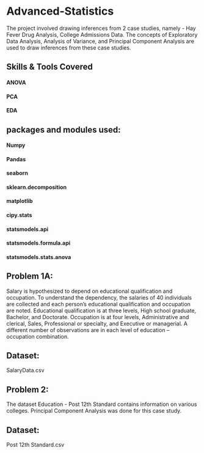 # Advanced-Statistics
The project involved drawing inferences from 2 case studies, namely - Hay Fever Drug Analysis, College Admissions Data. The concepts of Exploratory Data Analysis, Analysis of Variance, and Principal Component Analysis are used to draw inferences from these case studies.

## Skills & Tools Covered
#### ANOVA
#### PCA
#### EDA

## packages and modules used:
#### Numpy
#### Pandas
#### seaborn
#### sklearn.decomposition
#### matplotlib
#### cipy.stats
#### statsmodels.api
#### statsmodels.formula.api
#### statsmodels.stats.anova

## Problem 1A:
 Salary is hypothesized to depend on educational qualification and occupation.
 To understand the dependency, the salaries of 40 individuals are collected and each person’s educational qualification and occupation are noted. 
 Educational qualification is at three levels, High school graduate, Bachelor, and Doctorate. Occupation is at four levels, Administrative and clerical, Sales, Professional or specialty, and Executive or managerial.
 A different number of observations are in each level of education – occupation combination.

## Dataset:
SalaryData.csv

## Problem 2:
The dataset Education - Post 12th Standard contains information on various colleges. 
Principal Component Analysis was done for this case study.

## Dataset:
Post 12th Standard.csv
